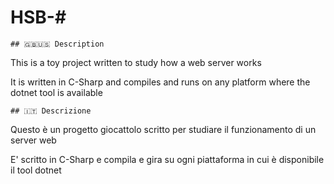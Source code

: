 # HSB-#

```
## 🇬🇧🇺🇸 Description
```

This is a toy project written to study how a web server works

It is written in C-Sharp and compiles and runs on any platform where the dotnet tool is available

```
## 🇮🇹 Descrizione
```

Questo è un progetto giocattolo scritto per studiare il funzionamento di un server web

E' scritto in C-Sharp e compila e gira su ogni piattaforma in cui è disponibile il tool dotnet

